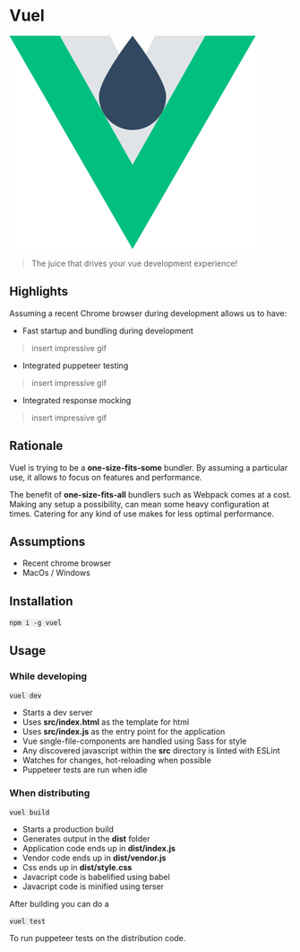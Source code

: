 <style>

code {
background: #eee;
padding: 8px;
}

</style>

# Vuel
![logo](test/basic/src/logo.svg "logo")
> The juice that drives your vue development experience!

## Highlights

Assuming a recent Chrome browser during development allows us to have:

- Fast startup and bundling during development
> insert impressive gif 

- Integrated puppeteer testing
> insert impressive gif 

- Integrated response mocking
> insert impressive gif 

## Rationale

Vuel is trying to be a **one-size-fits-some** bundler.
By assuming a particular use, it allows to focus on features and performance.

The benefit of **one-size-fits-all** bundlers such as Webpack comes at a cost.
Making any setup a possibility, can mean some heavy configuration at times.
Catering for any kind of use makes for less optimal performance.


## Assumptions

- Recent chrome browser
- MacOs / Windows

## Installation

```
npm i -g vuel
```

## Usage

### While developing

```
vuel dev
```

- Starts a dev server
- Uses **src/index.html** as the template for html
- Uses **src/index.js** as the entry point for the application
- Vue single-file-components are handled using Sass for style
- Any discovered javascript within the **src** directory is linted with ESLint
- Watches for changes, hot-reloading when possible
- Puppeteer tests are run when idle

### When distributing
```
vuel build
```
- Starts a production build
- Generates output in the **dist** folder
- Application code ends up in **dist/index.js**
- Vendor code ends up in **dist/vendor.js**
- Css ends up in **dist/style.css**
- Javacript code is babelified using babel
- Javacript code is minified using terser

After building you can do a
```
vuel test
```
To run puppeteer tests on the distribution code.


